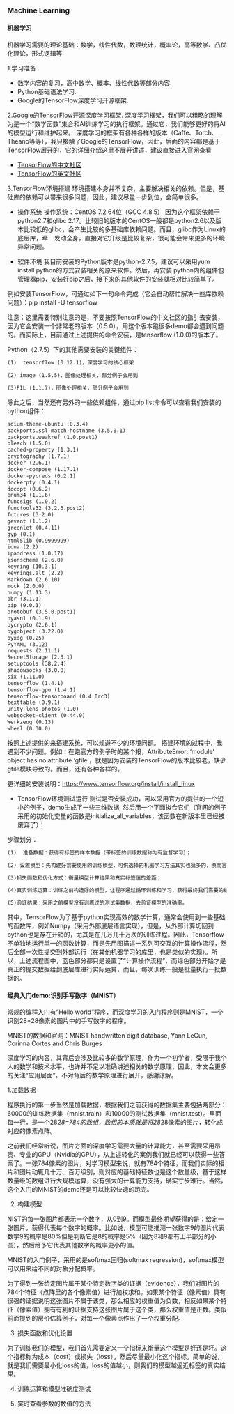 ### Machine Learning

#### 机器学习
机器学习需要的理论基础：数学，线性代数，数理统计，概率论，高等数学、凸优化理论，形式逻辑等

1.学习准备
* 数学内容的复习，高中数学、概率、线性代数等部分内容.
* Python基础语法学习.
* Google的TensorFlow深度学习开源框架.

2.Google的TensorFlow开源深度学习框架.
深度学习框架，我们可以粗略的理解为是一个“数学函数”集合和AI训练学习的执行框架。通过它，我们能够更好的将AI的模型运行和维护起来。
深度学习的框架有各种各样的版本（Caffe、Torch、Theano等等），我只接触了Google的TensorFlow，因此，后面的内容都是基于TensorFlow展开的，它的详细介绍这里不展开讲述，建议直接进入官网查看
* [TensorFlow的中文社区](http://www.tensorfly.cn/)
* [TensorFlow的英文社区](https://www.tensorflow.org/)

3.TensorFlow环境搭建
环境搭建本身并不复杂，主要解决相关的依赖。但是，基础库的依赖可以带来很多问题，因此，建议尽量一步到位，会简单很多。

* 操作系统
操作系统：CentOS 7.2 64位（GCC 4.8.5）
因为这个框架依赖于python2.7和glibc 2.17。比较旧的版本的CentOS一般都是python2.6以及版本比较低的glibc，会产生比较的多基础库依赖问题。而且，glibc作为Linux的底层库，牵一发动全身，直接对它升级是比较复杂，很可能会带来更多的环境异常问题。

* 软件环境
我目前安装的Python版本是python-2.7.5，建议可以采用yum install python的方式安装相关的原来软件。然后，再安装 python内的组件包管理器pip，安装好pip之后，接下来的其他软件的安装就相对比较简单了。

例如安装TensorFlow，可通过如下一句命令完成（它会自动帮忙解决一些库依赖问题）：pip install -U tensorflow

注意：这里需要特别注意的是，不要按照TensorFlow的中文社区的指引去安装，因为它会安装一个非常老的版本（0.5.0），用这个版本跑很多demo都会遇到问题的。而实际上，目前通过上述提供的命令安装，是tensorflow (1.0.0)的版本了。

Python（2.7.5）下的其他需要安装的关键组件：
```markdown
(1)  tensorflow (0.12.1)，深度学习的核心框架

(2) image (1.5.5)，图像处理相关，部分例子会用到

(3)PIL (1.1.7)，图像处理相关，部分例子会用到
```

除此之后，当然还有另外的一些依赖组件，通过pip list命令可以查看我们安装的python组件：
```markdown
adium-theme-ubuntu (0.3.4)
backports.ssl-match-hostname (3.5.0.1)
backports.weakref (1.0.post1)
bleach (1.5.0)
cached-property (1.3.1)
cryptography (1.7.1)
docker (2.6.1)
docker-compose (1.17.1)
docker-pycreds (0.2.1)
dockerpty (0.4.1)
docopt (0.6.2)
enum34 (1.1.6)
funcsigs (1.0.2)
functools32 (3.2.3.post2)
futures (3.2.0)
gevent (1.1.2)
greenlet (0.4.11)
gyp (0.1)
html5lib (0.9999999)
idna (2.2)
ipaddress (1.0.17)
jsonschema (2.6.0)
keyring (10.3.1)
keyrings.alt (2.2)
Markdown (2.6.10)
mock (2.0.0)
numpy (1.13.3)
pbr (3.1.1)
pip (9.0.1)
protobuf (3.5.0.post1)
pyasn1 (0.1.9)
pycrypto (2.6.1)
pygobject (3.22.0)
pyxdg (0.25)
PyYAML (3.12)
requests (2.11.1)
SecretStorage (2.3.1)
setuptools (38.2.4)
shadowsocks (3.0.0)
six (1.11.0)
tensorflow (1.4.1)
tensorflow-gpu (1.4.1)
tensorflow-tensorboard (0.4.0rc3)
texttable (0.9.1)
unity-lens-photos (1.0)
websocket-client (0.44.0)
Werkzeug (0.13)
wheel (0.30.0)
```
按照上述提供的来搭建系统，可以规避不少的环境问题。
搭建环境的过程中，我遇到不少问题。例如：在跑官方的例子时的某个报，AttributeError: ‘module’ object has no attribute ‘gfile’，就是因为安装的TensorFlow的版本比较老，缺少gfile模块导致的。而且，还有各种各样的。

更详细的安装说明：https://www.tensorflow.org/install/install_linux

* TensorFlow环境测试运行
测试是否安装成功，可以采用官方的提供的一个短小的例子，demo生成了一些三维数据, 然后用一个平面拟合它们（官网的例子采用的初始化变量的函数是initialize_all_variables，该函数在新版本里已经被废弃了）：


步骤划分：
```markdown
(1)  准备数据：获得有标签的样本数据（带标签的训练数据称为有监督学习）；

(2) 设置模型：先构建好需要使用的训练模型，可供选择的机器学习方法其实也挺多的，换而言之就是一堆数学函数的集合；

(3)损失函数和优化方式：衡量模型计算结果和真实标签值的差距；

(4)真实训练运算：训练之前构造好的模型，让程序通过循环训练和学习，获得最终我们需要的结果“参数”；

(5)验证结果：采用之前模型没有训练过的测试集数据，去验证模型的准确率。
```

其中，TensorFlow为了基于python实现高效的数学计算，通常会使用到一些基础的函数库，例如Numpy（采用外部底层语言实现），但是，从外部计算切回到python也是存在开销的，尤其是在几万几十万次的训练过程。因此，Tensorflow不单独地运行单一的函数计算，而是先用图描述一系列可交互的计算操作流程，然后全部一次性提交到外部运行（在其他机器学习的库里，也是类似的实现）。所以，上述流程图中，蓝色部分都只是设置了“计算操作流程”，而绿色部分开始才是真正的提交数据给到底层库进行实际运算，而且，每次训练一般是批量执行一批数据的。

#### 经典入门demo:识别手写数字（MNIST）
常规的编程入门有“Hello world”程序，而深度学习的入门程序则是MNIST，一个识别28*28像素的图片中的手写数字的程序。

MNIST的数据和官网：MNIST handwritten digit database, Yann LeCun, Corinna Cortes and Chris Burges

深度学习的内容，其背后会涉及比较多的数学原理，作为一个初学者，受限于我个人的数学和技术水平，也许并不足以准确讲述相关的数学原理，因此，本文会更多的关注“应用层面”，不对背后的数学原理进行展开，感谢谅解。

1.加载数据

程序执行的第一步当然是加载数据，根据我们之前获得的数据集主要包括两部分：60000的训练数据集（mnist.train）和10000的测试数据集（mnist.test）。里面每一行，是一个28*28=784的数组，数组的本质就是将28*28像素的图片，转化成对应的像素点阵。

之前我们经常听说，图片方面的深度学习需要大量的计算能力，甚至需要采用昂贵、专业的GPU（Nvidia的GPU），从上述转化的案例我们就已经可以获得一些答案了。一张784像素的图片，对学习模型来说，就有784个特征，而我们实际的相片和图片动辄几十万、百万级别，则对应的基础特征数也是这个数量级，基于这样数量级的数组进行大规模运算，没有强大的计算能力支持，确实寸步难行。当然，这个入门的MNIST的demo还是可以比较快速的跑完。

2. 构建模型

NIST的每一张图片都表示一个数字，从0到9。而模型最终期望获得的是：给定一张图片，获得代表每个数字的概率。比如说，模型可能推测一张数字9的图片代表数字9的概率是80%但是判断它是8的概率是5%（因为8和9都有上半部分的小圆），然后给予它代表其他数字的概率更小的值。

MNIST的入门例子，采用的是softmax回归(softmax regression)，softmax模型可以用来给不同的对象分配概率。

为了得到一张给定图片属于某个特定数字类的证据（evidence），我们对图片的784个特征（点阵里的各个像素值）进行加权求和。如果某个特征（像素值）具有很强的证据说明这张图片不属于该类，那么相应的权重值为负数，相反如果某个特征（像素值）拥有有利的证据支持这张图片属于这个类，那么权重值是正数。类似前面提到的房价估算例子，对每一个像素点作出了一个权重分配。

3. 损失函数和优化设置

为了训练我们的模型，我们首先需要定义一个指标来衡量这个模型是好还是坏。这个指标称为成本（cost）或损失（loss），然后尽量最小化这个指标。简单的说，就是我们需要最小化loss的值，loss的值越小，则我们的模型越逼近标签的真实结果。

4. 训练运算和模型准确度测试

5. 实时查看参数的数值的方法
